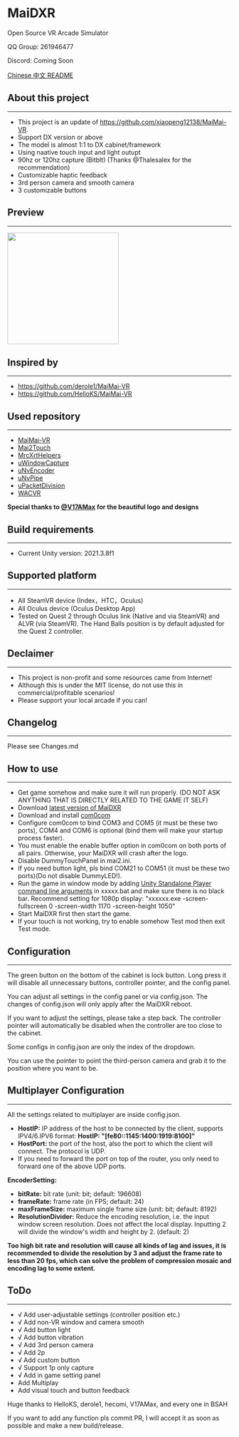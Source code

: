 # MaiDXR
Open Source VR Arcade Simulator

QQ Group: 261946477

Discord: Coming Soon

[Chinese 中文 README](https://github.com/xiaopeng12138/MaiDXR/blob/main/README_zh.md)


## About this project
---
- This project is an update of https://github.com/xiaopeng12138/MaiMai-VR. 
- Support DX version or above
- The model is almost 1:1 to DX cabinet/framework
- Using naative touch input and light outupt
- 90hz or 120hz capture (Bitblt) (Thanks @Thalesalex for the recommendation)
- Customizable haptic feedback
- 3rd person camera and smooth camera
- 3 customizable buttons


## Preview
---
<img src="https://github.com/xiaopeng12138/MaiDXR/blob/main/PreviewImage/MaiDXR_PreviewImage.png?raw=true" width="250" />


## Inspired by
---
- https://github.com/derole1/MaiMai-VR
- https://github.com/HelloKS/MaiMai-VR


## Used repository
---
- [MaiMai-VR](https://github.com/HelloKS/MaiMai-VR)
- [Mai2Touch](https://github.com/Sucareto/Mai2Touch)
- [MrcXrtHelpers](https://github.com/TonyViT/MrcXrtHelpers)
- [uWindowCapture](https://github.com/hecomi/uWindowCapture)
- [uNvEncoder](https://github.com/hecomi/uNvEncoder)
- [uNvPipe](https://github.com/hecomi/uNvPipe)
- [uPacketDivision](https://github.com/hecomi/uPacketDivision)
- [WACVR](https://github.com/xiaopeng12138/WACVR)

**Special thanks to [@V17AMax](https://github.com/V17AMax) for the beautiful logo and designs**


## Build requirements
---
- Current Unity version: 2021.3.8f1


## Supported platform
---
- All SteamVR device (Index，HTC，Oculus)
- All Oculus device (Oculus Desktop App)
- Tested on Quest 2 through Oculus link (Native and via SteamVR) and ALVR (via SteamVR). The Hand Balls position is by default adjusted for the Quest 2 controller.

## Declaimer
---
- This project is non-profit and some resources came from Internet!
- Although this is under the MIT license, do not use this in commercial/profitable scenarios!
- Please support your local arcade if you can!


## Changelog
---
Please see Changes.md


## How to use
---
- Get game somehow and make sure it will run properly. (DO NOT ASK ANYTHING THAT IS DIRECTLY RELATED TO THE GAME IT SELF)
- Download [latest version of MaiDXR](https://github.com/xiaopeng12138/MaiDXR/releases)
- Download and install [com0com](https://storage.googleapis.com/google-code-archive-downloads/v2/code.google.com/powersdr-iq/setup_com0com_W7_x64_signed.exe)
- Configure com0com to bind COM3 and COM5 (it must be these two ports), COM4 and COM6 is optional (bind them will make your startup process faster).
- You must enable the enable buffer option in com0com on both ports of all pairs. Otherwise, your MaiDXR will crash after the logo.
- Disable DummyTouchPanel in mai2.ini.
- If you need button light, pls bind COM21 to COM51 (it must be these two ports)(Do not disable DummyLED!).
- Run the game in window mode by adding [Unity Standalone Player command line arguments](https://docs.unity3d.com/Manual/PlayerCommandLineArguments.html) in xxxxx.bat and make sure there is no black bar. Recommend setting for 1080p display: "xxxxxx.exe -screen-fullscreen 0 -screen-width 1170 -screen-height 1050"
- Start MaiDXR first then start the game.
- If your touch is not working, try to enable somehow Test mod then exit Test mode.


## Configuration
---
The green button on the bottom of the cabinet is lock button. Long press it will disable all unnecessary buttons, controller pointer, and the config panel.

You can adjust all settings in the config panel or via config.json. The changes of config.json will only apply after the MaiDXR reboot. 

If you want to adjust the settings, please take a step back. The controller pointer will automatically be disabled when the controller are too close to the cabinet.

Some configs in config.json are only the index of the dropdown.

You can use the pointer to point the third-person camera and grab it to the position where you want to be.

## Multiplayer Configuration
---
All the settings related to multiplayer are inside config.json.

- **HostIP:** IP address of the host to be connected by the client, supports IPV4/6.IPV6 format: **HostIP: "[fe80::1145:1400:1919:8100]"** 
- **HostPort:** the port of the host, also the port to which the client will connect. The protocol is UDP.
- If you need to forward the port on top of the router, you only need to forward one of the above UDP ports.

**EncoderSetting:**
- **bitRate:** bit rate (unit: bit; default: 196608)
- **frameRate:** frame rate (in FPS; default: 24)
- **maxFrameSize:** maximum single frame size (unit: bit; default: 8192)
- **ResolutionDivider:** Reduce the encoding resolution, i.e. the input window screen resolution. Does not affect the local display. Inputting 2 will divide the window's width and height by 2. (default: 2)

**Too high bit rate and resolution will cause all kinds of lag and issues, it is recommended to divide the resolution by 3 and adjust the frame rate to less than 20 fps, which can solve the problem of compression mosaic and encoding lag to some extent.**

## ToDo
---
- √ Add user-adjustable settings (controller position etc.)
- √ Add non-VR window and camera smooth
- √ Add button light
- √ Add button vibration
- √ Add 3rd person camera
- √ Add 2p
- √ Add custom button
- √ Support 1p only capture
- √ Add in game setting panel 
- Add Multiplay
- Add visual touch and button feedback

Huge thanks to HelloKS, derole1, hecomi, V17AMax, and every one in BSAH

If you want to add any function pls commit PR, I will accept it as soon as possible and make a new build/release.
